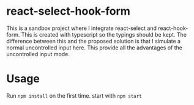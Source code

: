 # react-select-hook-form
This is a sandbox project where I integrate react-select and react-hook-form. This is created with typescript so the typings should be kept.
The difference between this and the proposed solution is that I simulate a normal uncontrolled input here. This provide all the advantages of the uncontrolled input mode.

# Usage
Run ```npm install``` on the first time.
start with ``` npm start ```
